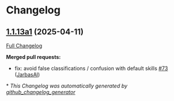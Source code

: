# Changelog

## [1.1.13a1](https://github.com/OpenVoiceOS/ovos-ocp-pipeline-plugin/tree/1.1.13a1) (2025-04-11)

[Full Changelog](https://github.com/OpenVoiceOS/ovos-ocp-pipeline-plugin/compare/1.1.12...1.1.13a1)

**Merged pull requests:**

- fix: avoid false classifications / confusion with default skills [\#73](https://github.com/OpenVoiceOS/ovos-ocp-pipeline-plugin/pull/73) ([JarbasAl](https://github.com/JarbasAl))



\* *This Changelog was automatically generated by [github_changelog_generator](https://github.com/github-changelog-generator/github-changelog-generator)*
